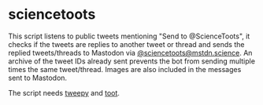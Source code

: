 # sciencetoots

This script listens to public tweets mentioning "Send to @ScienceToots",
it checks if the tweets are replies to another tweet or thread and sends the
replied tweets/threads to Mastodon via <a rel="me" href="https://mstdn.science/@sciencetoots">@sciencetoots@mstdn.science</a>. An archive
of the tweet IDs already sent prevents the bot from sending multiple times the same
tweet/thread. Images are also included in the messages sent to Mastodon.

The script needs [tweepy](https://www.tweepy.org/) and [toot](https://toot.readthedocs.io/).
